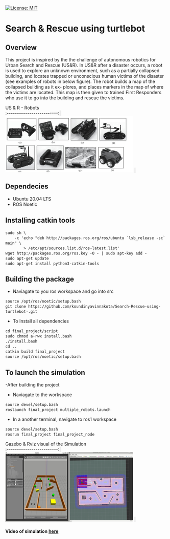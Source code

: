 [![License: MIT](https://img.shields.io/badge/License-MIT-blue.svg)](https://opensource.org/licenses/MIT)
# Search & Rescue using turtlebot

## Overview
This project is inspired by the the challenge of autonomous robotics for Urban Search and Rescue (US&R). In US&R after a disaster occurs, a robot is used to explore an unknown environment, such as a partially collapsed building, and locates trapped or unconscious human victims of the disaster (see examples of robots in below figure). The robot builds a map of the collapsed building as it ex- plores, and places markers in the map of where the victims are located. This map is then given to trained First Responders who use it to go into the building and rescue the victims.
  
US & R -  Robots             
:-------------------------:|
<img src="/resources/Search_recue_example.png" width="400" alt="Alt text" title=""> |

## Dependecies
- Ubuntu 20.04 LTS 
- ROS Noetic

## Installing catkin tools
```
sudo sh \
    -c 'echo "deb http://packages.ros.org/ros/ubuntu `lsb_release -sc` main" \
        > /etc/apt/sources.list.d/ros-latest.list'
wget http://packages.ros.org/ros.key -O - | sudo apt-key add -
sudo apt-get update
sudo apt-get install python3-catkin-tools

```
## Building the package
- Naviagate to you ros workspace and go into src
```
source /opt/ros/noetic/setup.bash
git clone https://github.com/koundinyavinnakota/Search-Rescue-using-turtlebot-.git
```
- To Install all dependencies 
```
cd final_project/script
sudo chmod a+rwx install.bash
./install.bash
cd ..
catkin build final_project
source /opt/ros/noetic/setup.bash
```
## To launch the simulation
-After building the project
- Naviagate to the workspace
```
source devel/setup.bash
roslaunch final_project multiple_robots.launch
```
- In a another terminal, navigate to ros1 workspace
```
source devel/setup.bash
rosrun final_project final_project_node
```

Gazebo & Rviz visual of the Simulation          
:-------------------------:|
<img src="/resources/Search_recue_example_1.png" width="400" alt="Alt text" title=""> |

#### Video of simulation [here](https://drive.google.com/file/d/1l2H_O-9uJx8seZBkI55smP-waWNU-k-K/view?usp=share_link)

